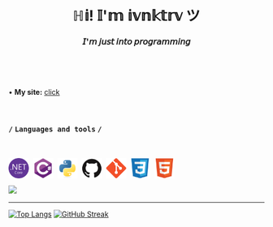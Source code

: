 <h1 align="center">ℍ𝕚! 𝕀'𝕞 𝕚𝕧𝕟𝕜𝕥𝕣𝕧 ツ</a>
<h3 align="center">𝘐'𝘮 𝘫𝘶𝘴𝘵 𝘪𝘯𝘵𝘰 𝘱𝘳𝘰𝘨𝘳𝘢𝘮𝘮𝘪𝘯𝘨</h3>
<br><br><br>

• **My site:** <a href="https://ivnktrv.github.io/mysite/" text-decoration="none">click</a>

<br>

<h3>

**`/`** `Languages and tools` **`/`**
</h3>

<br>

<img align="center" src="https://github.com/devicons/devicon/blob/master/icons/dotnetcore/dotnetcore-original.svg" title="dotnet" alt="dotnet" width="40" heigth="40">&nbsp;
<img align="center" src="https://github.com/devicons/devicon/blob/master/icons/csharp/csharp-original.svg" title="csharp" alt="csharp" width="40" heigth="40">&nbsp;
<img align="center" src="https://github.com/devicons/devicon/blob/master/icons/python/python-original.svg" title="python" alt="python" width="40" heigth="40">&nbsp;
<img align="center" src="https://github.com/devicons/devicon/blob/master/icons/github/github-original.svg" title="html" alt="html" width="40" heigth="40">&nbsp;
<img align="center" src="https://github.com/devicons/devicon/blob/master/icons/git/git-original.svg" title="git" alt="git" width="40" heigth="40">&nbsp;
<img align="center" src="https://github.com/devicons/devicon/blob/master/icons/css3/css3-original.svg" title="css" alt="css" width="40" heigth="40">&nbsp;
<img align="center" src="https://github.com/devicons/devicon/blob/master/icons/html5/html5-original.svg" title="html" alt="html" width="40" heigth="40">&nbsp;

![](https://komarev.com/ghpvc/?username=ivnktrv&style=for-the-badge&color=blue)

***

[![Top Langs](https://github-readme-stats.vercel.app/api/top-langs/?username=ivnktrv&layout=compact&theme=tokyonight&border_radius=20px)](https://github.com/anuraghazra/github-readme-stats)  [![GitHub Streak](https://github-readme-streak-stats.herokuapp.com?user=ivnktrv&theme=tokyonight&border_radius=20&date_format=j%20M%5B%20Y%5D)](https://git.io/streak-stats)
